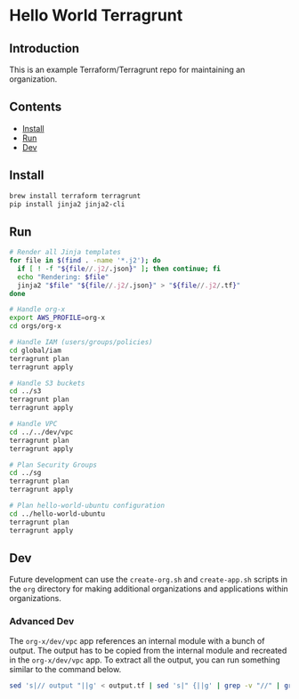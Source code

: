 # Hello World Terragrunt

## Introduction

This is an example Terraform/Terragrunt repo for maintaining an organization.

## Contents

- [Install](#install)
- [Run](#run)
- [Dev](#dev)

## Install

```bash
brew install terraform terragrunt
pip install jinja2 jinja2-cli
```

## Run

```bash
# Render all Jinja templates
for file in $(find . -name '*.j2'); do
  if [ ! -f "${file//.j2/.json}" ]; then continue; fi
  echo "Rendering: $file"
  jinja2 "$file" "${file//.j2/.json}" > "${file//.j2/.tf}"
done

# Handle org-x
export AWS_PROFILE=org-x
cd orgs/org-x

# Handle IAM (users/groups/policies)
cd global/iam
terragrunt plan
terragrunt apply

# Handle S3 buckets
cd ../s3
terragrunt plan
terragrunt apply

# Handle VPC
cd ../../dev/vpc
terragrunt plan
terragrunt apply

# Plan Security Groups
cd ../sg
terragrunt plan
terragrunt apply

# Plan hello-world-ubuntu configuration
cd ../hello-world-ubuntu
terragrunt plan
terragrunt apply
```

## Dev

Future development can use the `create-org.sh` and `create-app.sh` scripts in the `org` directory for making additional organizations and applications within organizations.

### Advanced Dev

The `org-x/dev/vpc` app references an internal module with a bunch of output. The output has to be copied from the internal module and recreated in the `org-x/dev/vpc` app. To extract all the output, you can run something similar to the command below.

```bash
sed 's|// output "||g' < output.tf | sed 's|" {||g' | grep -v "//" | grep . | awk '{printf "output \"%s\" {\n\tvalue = \"${module.vpc.%s}\"\n}\n", $1, $1}'
```